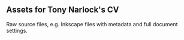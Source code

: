 ## Assets for Tony Narlock's CV

Raw source files, e.g. Inkscape files with metadata and full document
settings.

